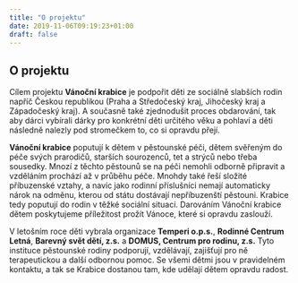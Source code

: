 ```yaml
---
title: "O projektu"
date: 2019-11-06T09:19:23+01:00
draft: false
---
```


## O projektu

Cílem projektu **Vánoční krabice** je podpořit děti ze sociálně slabších rodin napříč Českou republikou (Praha a Středočeský kraj, Jihočeský kraj a Západočeský kraj). A současně také zjednodušit proces obdarování, tak aby dárci vybírali dárky pro konkrétní děti určitého věku a pohlaví a děti následně nalezly pod stromečkem to, co si opravdu přejí.

**Vánoční krabice** poputují k dětem v pěstounské péči, dětem svěřeným do péče svých prarodičů, starších sourozenců, tet a strýců nebo třeba sousedky. Mnozí z těchto pěstounů se na péči nemohli odborně připravit a vzděláním prochází až v průběhu péče. Mnohdy také řeší složité příbuzenské vztahy, a navíc jako rodinní příslušníci nemají automaticky nárok na odměnu, kterou od státu dostávají nepříbuzenští pěstouni. Krabice tedy poputují do rodin v těžké sociální situaci. Darováním Vánoční krabice dětem poskytujeme příležitost prožít Vánoce, které si opravdu zaslouží.

V letošním roce děti vybrala organizace **Temperi o.p.s.**, **Rodinné Centrum Letná**, **Barevný svět dětí, z.s.** a **DOMUS, Centrum pro rodinu, z.s.** Tyto instituce pěstounské rodiny podporují, vzdělávají, zajišťují pro ně terapeutickou a další odbornou pomoc. Se všemi dětmi jsou v pravidelném kontaktu, a tak se Krabice dostanou tam, kde udělají dětem opravdu radost.
